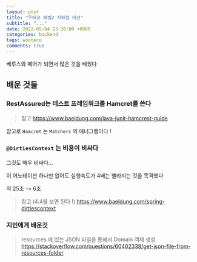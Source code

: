 ```yaml
---
layout: post
title: "우테코 레벨2 지하철 미션"
subtitle: "..."
date: 2022-05-04 23:30:00 +0900
categories: backend
tags: wooteco
comments: true
---
```


베루스와 페어가 되면서 많은 것을 배웠다

## 배운 것들

### RestAssured는 테스트 프레임워크를 Hamcret를 쓴다

> 참고
> https://www.baeldung.com/java-junit-hamcrest-guide

참고로 `Hamcret` 는 `Matchers` 의 애너그램이다 !

### `@DirtiesContext` 는 비용이 비싸다

그것도 매우 비싸다...

이 어노테이션 하나만 없어도 실행속도가 4배는 빨라지는 것을 목격했다

약 25초 -> 6초

> 참고 (4.4를 보면 된다 !)
> https://www.baeldung.com/spring-dirtiescontext

### 지인에게 배운것

> resources 에 있는 JSON 파일을 통해서 Domain 객체 생성
> https://stackoverflow.com/questions/60402338/get-json-file-from-resources-folder
